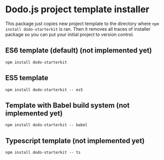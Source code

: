 # Dodo.js project template installer

This package just copies new project template to the directory where
`npm install dodo-starterkit` is ran. Then it removes all traces of installer
package so you can put your initial project to version control.

## ES6 template (default) (not implemented yet)

    npm install dodo-starterkit

## ES5 template

    npm install dodo-starterkit -- es5

## Template with Babel build system (not implemented yet)

    npm install dodo-starterkit -- babel

## Typescript template (not implemented yet)

    npm install dodo-starterkit -- ts
